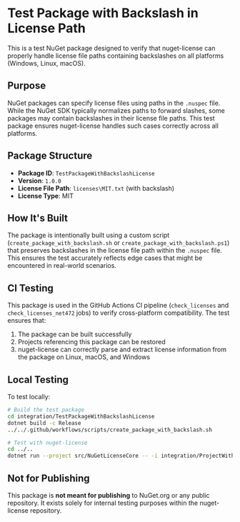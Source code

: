 # Test Package with Backslash in License Path

This is a test NuGet package designed to verify that nuget-license can properly handle license file paths containing backslashes on all platforms (Windows, Linux, macOS).

## Purpose

NuGet packages can specify license files using paths in the `.nuspec` file. While the NuGet SDK typically normalizes paths to forward slashes, some packages may contain backslashes in their license file paths. This test package ensures nuget-license handles such cases correctly across all platforms.

## Package Structure

- **Package ID**: `TestPackageWithBackslashLicense`
- **Version**: `1.0.0`
- **License File Path**: `licenses\MIT.txt` (with backslash)
- **License Type**: MIT

## How It's Built

The package is intentionally built using a custom script (`create_package_with_backslash.sh` or `create_package_with_backslash.ps1`) that preserves backslashes in the license file path within the `.nuspec` file. This ensures the test accurately reflects edge cases that might be encountered in real-world scenarios.

## CI Testing

This package is used in the GitHub Actions CI pipeline (`check_licenses` and `check_licenses_net472` jobs) to verify cross-platform compatibility. The test ensures that:

1. The package can be built successfully
2. Projects referencing this package can be restored
3. nuget-license can correctly parse and extract license information from the package on Linux, macOS, and Windows

## Local Testing

To test locally:

```bash
# Build the test package
cd integration/TestPackageWithBackslashLicense
dotnet build -c Release
../../.github/workflows/scripts/create_package_with_backslash.sh

# Test with nuget-license
cd ../..
dotnet run --project src/NuGetLicenseCore -- -i integration/ProjectWithBackslashLicenseReference/ProjectWithBackslashLicenseReference.csproj -t
```

## Not for Publishing

This package is **not meant for publishing** to NuGet.org or any public repository. It exists solely for internal testing purposes within the nuget-license repository.

